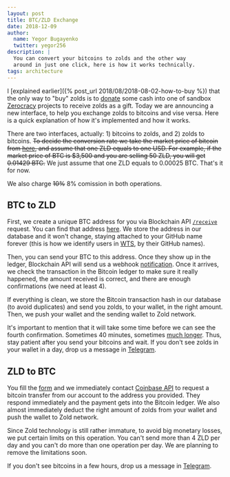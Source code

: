 ```yaml
---
layout: post
title: BTC/ZLD Exchange
date: 2018-12-09
author:
  name: Yegor Bugayenko
  twitter: yegor256
description: |
  You can convert your bitcoins to zolds and the other way
  around in just one click, here is how it works technically.
tags: architecture
---
```


I [explained earlier]({% post_url 2018/08/2018-08-02-how-to-buy %})
that the only way to "buy" zolds is to [donate](https://www.0crat.com/contrib/CAZPZR9FS) some
cash into one of sandbox [Zerocracy](https://www.zerocracy.com)
projects to receive zolds as a gift. Today
we are announcing a new interface, to help you exchange zolds to bitcoins and vise
versa. Here is a quick explanation of how it's implemented and how it works.

<!--more-->

There are two interfaces, actually: 1) bitcoins to zolds, and 2) zolds to bitcoins.
<del>To decide the conversion rate we take the market price of bitcoin from
[here](https://blockchain.info/ticker),
and assume that one ZLD equals to one USD. For example, if the market price of
BTC is $3,500 and you are selling 50 ZLD, you will get 0.01429 BTC.</del>
We just assume that one ZLD equals to 0.00025 BTC. That's it for now.

We also charge <del>10%</del> 8% comission in both operations.

## BTC to ZLD

First, we create a unique BTC address for you via Blockchain
API [`/receive`](https://www.blockchain.com/api/api_receive) request. You
can find that address [here](https://wts.zold.io/btc). We store the address
in our database and it won't change, staying attached to your GitHub name
forever (this is how we identify users in [WTS](https://wts.zold.io), by their GitHub names).

Then, you can send your BTC to this address. Once they show up in the ledger, Blockchain
API will send us a webhook [notification](https://www.blockchain.com/api/api_receive).
Once it arrives, we check the transaction in the Bitcoin ledger to make sure
it really happened, the amount received is correct, and there are enough
confirmations (we need at least 4).

If everything is clean, we store the Bitcoin transaction hash in our database (to
avoid duplicates) and send you zolds, to your wallet, in the right amount.
Then, we push your wallet and the sending wallet to Zold network.

It's important to mention that it will take some time before we can see
the fourth confirmation. Sometimes 40 minutes, sometimes
[much longer](https://www.blockchain.com/en/charts/avg-confirmation-time).
Thus, stay patient after you send your bitcoins and wait.
If you don't see zolds in your wallet in a day, drop us a message
in [Telegram](https://t.me/zold_io).

## ZLD to BTC

You fill the [form](https://wts.zold.io/btc) and we immediately contact
[Coinbase API](https://developers.coinbase.com/)
to request a bitcoin transfer from our account to the
address you provided. They respond immediately and the payment gets into
the Bitcoin ledger. We also almost immediately deduct the right amount
of zolds from your wallet and push the wallet to Zold network.

Since Zold technology is still rather immature, to avoid big monetary losses,
we put certain limits on this operation. You can't send more than 4 ZLD per day
and you can't do more than one operation per day. We are planning to remove
the limitations soon.

If you don't see bitcoins in a few hours, drop us a message
in [Telegram](https://t.me/zold_io).

